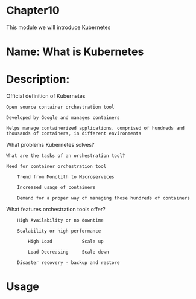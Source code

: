 # Chapter10
This module we will introduce Kubernetes

# Name: What is Kubernetes

# Description: 

Official definition of Kubernetes

    Open source container orchestration tool

    Developed by Google and manages containers

    Helps manage containerized applications, comprised of hundreds and thousands of containers, in different environments


What problems Kubernetes solves?

    What are the tasks of an orchestration tool?

    Need for container orchestration tool

        Trend from Monolith to Microservices

        Increased usage of containers

        Demand for a proper way of managing those hundreds of containers


What features orchestration tools offer?

        High Availability or no downtime

        Scalability or high performance

            High Load           Scale up

            Load Decreasing     Scale down

        Disaster recovery - backup and restore

        








# Usage


    